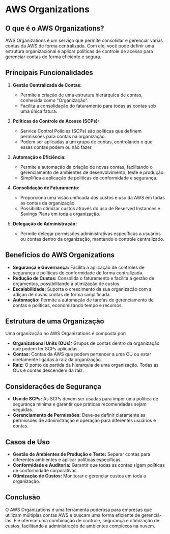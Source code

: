 # AWS Organizations

## O que é o AWS Organizations?

AWS Organizations é um serviço que permite consolidar e gerenciar várias contas da AWS de forma centralizada. Com ele, você pode definir uma estrutura organizacional e aplicar políticas de controle de acesso para gerenciar contas de forma eficiente e segura.

## Principais Funcionalidades

1. **Gestão Centralizada de Contas:**
   - Permite a criação de uma estrutura hierárquica de contas, conhecida como "Organização".
   - Facilita a consolidação do faturamento para todas as contas sob uma única fatura.

2. **Políticas de Controle de Acesso (SCPs):**
   - Service Control Policies (SCPs) são políticas que definem permissões para contas na organização.
   - Podem ser aplicadas a um grupo de contas, controlando o que essas contas podem ou não fazer.

3. **Automação e Eficiência:**
   - Permite a automação da criação de novas contas, facilitando o gerenciamento de ambientes de desenvolvimento, teste e produção.
   - Simplifica a aplicação de políticas de conformidade e segurança.

4. **Consolidação de Faturamento:**
   - Proporciona uma visão unificada dos custos e uso da AWS em todas as contas da organização.
   - Possibilita otimizar custos através do uso de Reserved Instances e Savings Plans em toda a organização.

5. **Delegação de Administração:**
   - Permite delegar permissões administrativas específicas a usuários ou contas dentro da organização, mantendo o controle centralizado.

## Benefícios do AWS Organizations

- **Segurança e Governança:** Facilita a aplicação de controles de segurança e políticas de conformidade de forma centralizada.
- **Redução de Custos:** Consolida o faturamento e facilita a gestão de orçamentos, possibilitando a otimização de custos.
- **Escalabilidade:** Suporta o crescimento da sua organização com a adição de novas contas de forma simplificada.
- **Automação:** Permite a automação de tarefas de gerenciamento de contas e políticas, economizando tempo e recursos.

## Estrutura de uma Organização

Uma organização no AWS Organizations é composta por:

- **Organizational Units (OUs):** Grupos de contas dentro da organização que podem ter SCPs aplicadas.
- **Contas:** Contas da AWS que podem pertencer a uma OU ou estar diretamente ligadas à raiz da organização.
- **Raiz:** O ponto de partida da hierarquia de uma organização. Todas as OUs e contas descendem da raiz.

## Considerações de Segurança

- **Uso de SCPs:** As SCPs devem ser usadas para impor uma política de segurança mínima e garantir que práticas recomendadas sejam seguidas.
- **Gerenciamento de Permissões:** Deve-se definir claramente as permissões de administração e operação para diferentes usuários e contas.

## Casos de Uso

- **Gestão de Ambientes de Produção e Teste:** Separar contas para diferentes ambientes e aplicar políticas específicas.
- **Conformidade e Auditoria:** Garantir que todas as contas sigam políticas de conformidade corporativas.
- **Otimização de Custos:** Monitorar e gerenciar custos em toda a organização.

## Conclusão

O AWS Organizations é uma ferramenta poderosa para empresas que utilizam múltiplas contas AWS e buscam uma forma eficiente de gerenciá-las. Ele oferece uma combinação de controle, segurança e otimização de custos, facilitando a administração de ambientes complexos na nuvem.


